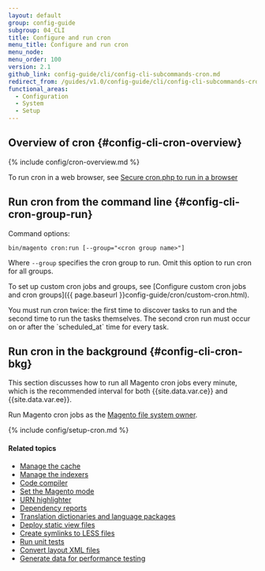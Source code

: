 ```yaml
---
layout: default
group: config-guide
subgroup: 04_CLI
title: Configure and run cron
menu_title: Configure and run cron
menu_node:
menu_order: 100
version: 2.1
github_link: config-guide/cli/config-cli-subcommands-cron.md
redirect_from: /guides/v1.0/config-guide/cli/config-cli-subcommands-cron.html
functional_areas:
  - Configuration
  - System
  - Setup
---
```


## Overview of cron {#config-cli-cron-overview}
{% include config/cron-overview.md %}

To run cron in a web browser, see <a href="{{page.baseurl}}config-guide/secy/secy-cron.html">Secure cron.php to run in a browser</a>

## Run cron from the command line {#config-cli-cron-group-run}
Command options:

	bin/magento cron:run [--group="<cron group name>"]

Where `--group` specifies the cron group to run. Omit this option to run cron for all groups.

To set up custom cron jobs and groups, see [Configure custom cron jobs and cron groups]({{ page.baseurl }}config-guide/cron/custom-cron.html).

<div class="bs-callout bs-callout-info" id="info" markdown="1">
You must run cron twice: the first time to discover tasks to run and the second time to run the tasks themselves. The second cron run must occur on or after the `scheduled_at` time for every task.
</div>

## Run cron in the background {#config-cli-cron-bkg}
This section discusses how to run all Magento cron jobs every minute, which is the recommended interval for both {{site.data.var.ce}} and {{site.data.var.ee}}.

Run Magento cron jobs as the [Magento file system owner]({{page.baseurl}}install-gde/prereq/file-sys-perms-over.html).

{% include config/setup-cron.md %}

#### Related topics

-   <a href="{{page.baseurl}}config-guide/cli/config-cli-subcommands-cache.html">Manage the cache</a>
-   <a href="{{page.baseurl}}config-guide/cli/config-cli-subcommands-index.html">Manage the indexers</a>
-   <a href="{{page.baseurl}}config-guide/cli/config-cli-subcommands-compiler.html">Code compiler</a>
-   <a href="{{page.baseurl}}config-guide/cli/config-cli-subcommands-mode.html">Set the Magento mode</a>
-   <a href="{{page.baseurl}}config-guide/cli/config-cli-subcommands-urn.html">URN highlighter</a>
-   <a href="{{page.baseurl}}config-guide/cli/config-cli-subcommands-depen.html">Dependency reports</a>
-   <a href="{{page.baseurl}}config-guide/cli/config-cli-subcommands-i18n.html">Translation dictionaries and language packages</a>
-   <a href="{{page.baseurl}}config-guide/cli/config-cli-subcommands-static-view.html">Deploy static view files</a>
-   <a href="{{page.baseurl}}config-guide/cli/config-cli-subcommands-less-sass.html">Create symlinks to LESS files</a>
-   <a href="{{page.baseurl}}config-guide/cli/config-cli-subcommands-test.html">Run unit tests</a>
-   <a href="{{page.baseurl}}config-guide/cli/config-cli-subcommands-layout-xml.html">Convert layout XML files</a>
-   <a href="{{page.baseurl}}config-guide/cli/config-cli-subcommands-perf-data.html">Generate data for performance testing</a>
